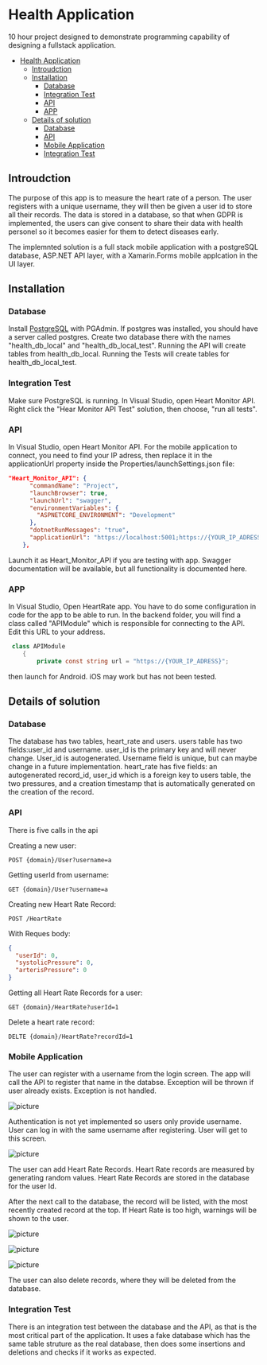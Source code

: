 # Health Application
10 hour project designed to demonstrate programming capability of designing a fullstack application.

- [Health Application](#health-application)
  - [Introudction](#introudction)
  - [Installation](#installation)
    - [Database](#database)
    - [Integration Test](#integration-test)
    - [API](#api)
    - [APP](#app)
  - [Details of solution](#details-of-solution)
    - [Database](#database-1)
    - [API](#api-1)
    - [Mobile Application](#mobile-application)
    - [Integration Test](#integration-test-1)

## Introudction
The purpose of this app is to measure the heart rate of a person. The user registers with a unique username, they will then be given a user id to store all their records. The data is stored in a database, so that when GDPR is implemented, the users can give consent to share their data with health personel so it becomes easier for them to detect diseases early. 

The implemnted solution is a full stack mobile application with a postgreSQL database, ASP[]().NET API layer, with a Xamarin.Forms mobile applcation in the UI layer. 

## Installation 

### Database
Install [PostgreSQL](https://www.postgresql.org/download/) with PGAdmin. If postgres was installed, you should have a server called postgres. Create two database there with the names "health_db_local" and "health_db_local_test". Running the API will create tables from health_db_local. Running the Tests will create tables for health_db_local_test. 

### Integration Test
Make sure PostgreSQL is running. In Visual Studio, open Heart Monitor API. Right click the "Hear Monitor API Test" solution, then choose, "run all tests". 

### API 
In Visual Studio, open Heart Monitor API. For the mobile application to connect, you need to find your IP adress, then replace it in the applicationUrl property inside the Properties/launchSettings.json file: 
```JSON
"Heart_Monitor_API": {
      "commandName": "Project",
      "launchBrowser": true,
      "launchUrl": "swagger",
      "environmentVariables": {
        "ASPNETCORE_ENVIRONMENT": "Development"
      },
      "dotnetRunMessages": "true",
      "applicationUrl": "https://localhost:5001;https://{YOUR_IP_ADRESS}:5001;"
    },
```

Launch it as Heart_Monitor_API if  you are testing with app. Swagger documentation will be available, but all functionality is documented here.


### APP
In Visual Studio, Open HeartRate app. You have to do some configuration in code for the app to be able to run. In the backend folder, you will find a class called "APIModule" which is responsible for connecting to the API.  Edit this URL to your address.

```C#
 class APIModule
    {
        private const string url = "https://{YOUR_IP_ADRESS}";

```

 then launch for Android. iOS may work but has not been tested. 

## Details of solution

### Database
The database has two tables, heart_rate and users. users table has two fields:user_id and username. user_id is the primary key and will never change. User_id is autogenerated.  Username field is unique, but can maybe change in a future implementation. heart_rate has five fields: an autogenerated record_id, user_id which is a foreign key to users table, the two pressures, and a creation timestamp that is automatically generated on the creation of the record. 

### API 
There is five calls in the api 

Creating a new user:
```
POST {domain}/User?username=a
```
Getting userId from username:
```
GET {domain}/User?username=a
```

Creating new Heart Rate Record:
```
POST /HeartRate
```
With Reques body:
```JSON
{
  "userId": 0,
  "systolicPressure": 0,
  "arterisPressure": 0
}
```

Getting all Heart Rate Records for a user:
```
GET {domain}/HeartRate?userId=1
```
Delete a heart rate record:
```
DELTE {domain}/HeartRate?recordId=1
```




### Mobile Application
The user can register with a username from the login screen. The app will call the API to register that name in the databse. Exception will be thrown if user already exists. Exception is not handled. 

![picture]("Images/login.jpg")

Authentication is not yet implemented so users only provide username. User can log in with the same username after registering.  User will get to this screen. 

![picture]("Images/main.jpg")

The user can add Heart Rate Records. Heart Rate records are measured by generating random values. Heart Rate Records are stored in the database for the user Id. 

After the next call to the database, the record will be listed, with the most recently created record at the top. If Heart Rate is too high, warnings will be shown to the user. 

![picture]("Images/mainRecord.jpg")

![picture]("Images/GoodRecord.jpg")

![picture]("Images/BadRecord.jpg)


The user can also delete records, where they will be deleted from the database. 


### Integration Test
There is an integration test between the database and the API, as that is the most critical part of the application. It uses a fake database which has the same table struture as the real database, then does some insertions and deletions and checks if it works as expected. 
